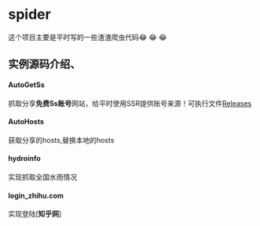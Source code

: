 # spider
这个项目主要是平时写的一些渣渣爬虫代码:joy: :joy: :joy:

## 实例源码介绍、

#### AutoGetSs

抓取分享**免费Ss账号**网站，给平时使用SSR提供账号来源！可执行文件[Releases](https://github.com/luxux/spider/releases)

#### AutoHosts

获取分享的hosts,替换本地的hosts

#### hydroinfo
实现抓取全国水雨情况

#### login_zhihu.com

实现登陆[**知乎网**]